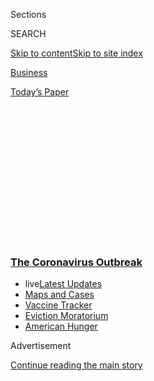 <div id="app">

<div>

<div>

<div>

<div class="NYTAppHideMasthead css-1q2w90k e1suatyy0">

<div class="section css-ui9rw0 e1suatyy2">

<div class="css-eph4ug er09x8g0">

<div class="css-6n7j50">

</div>

<span class="css-1dv1kvn">Sections</span>

<div class="css-10488qs">

<span class="css-1dv1kvn">SEARCH</span>

</div>

[Skip to content](#site-content)[Skip to site
index](#site-index)

</div>

<div id="masthead-section-label" class="css-1wr3we4 eaxe0e00">

[Business](https://www.nytimes3xbfgragh.onion/section/business)

</div>

<div class="css-10698na e1huz5gh0">

</div>

</div>

<div id="masthead-bar-one" class="section hasLinks css-15hmgas e1csuq9d3">

<div class="css-uqyvli e1csuq9d0">

</div>

<div class="css-1uqjmks e1csuq9d1">

</div>

<div class="css-9e9ivx">

[](https://myaccount.nytimes3xbfgragh.onion/auth/login?response_type=cookie&client_id=vi)

</div>

<div class="css-1bvtpon e1csuq9d2">

[Today’s
Paper](https://www.nytimes3xbfgragh.onion/section/todayspaper)

</div>

</div>

</div>

</div>

<div data-aria-hidden="false">

<div id="site-content" data-role="main">

<div>

<div class="css-1aor85t" style="opacity:0.000000001;z-index:-1;visibility:hidden">

<div class="css-1hqnpie">

<div class="css-epjblv">

<span class="css-17xtcya">[Business](/section/business)</span><span class="css-x15j1o">|</span><span class="css-fwqvlz">Bankrupt
Brooks Brothers Finds a
Buyer</span>

</div>

<div class="css-k008qs">

<div class="css-1iwv8en">

<span class="css-18z7m18"></span>

<div>

</div>

</div>

<span class="css-1n6z4y">https://nyti.ms/2DCNl47</span>

<div class="css-1705lsu">

<div class="css-4xjgmj">

<div class="css-4skfbu" data-role="toolbar" data-aria-label="Social Media Share buttons, Save button, and Comments Panel with current comment count" data-testid="share-tools">

  - 
  - 
  - 
  - 
    
    <div class="css-6n7j50">
    
    </div>

  - 

</div>

</div>

</div>

</div>

</div>

</div>

<div class="css-13pd83m">

<div class="css-l9svim">

### [<span class="css-pa1jbp"><span class="css-1rxm0ex">The Coronavirus</span><span class="css-1rxm0ex"> Outbreak</span></span>](https://www.nytimes3xbfgragh.onion/news-event/coronavirus?name=styln-coronavirus-markets&region=TOP_BANNER&block=storyline_menu_recirc&action=click&pgtype=Article&impression_id=634a6850-f1ca-11ea-b7a9-a937f3428503&variant=undefined)

  - <span class="css-ousu42"><span class="css-12clwdu">live</span>[Latest
    Updates](https://www.nytimes3xbfgragh.onion/2020/09/08/world/covid-19-coronavirus.html?name=styln-coronavirus-markets&region=TOP_BANNER&block=storyline_menu_recirc&action=click&pgtype=Article&impression_id=634a8f60-f1ca-11ea-b7a9-a937f3428503&variant=undefined)</span>
  - <span class="css-ousu42">[Maps and
    Cases](https://www.nytimes3xbfgragh.onion/interactive/2020/us/coronavirus-us-cases.html?name=styln-coronavirus-markets&region=TOP_BANNER&block=storyline_menu_recirc&action=click&pgtype=Article&impression_id=634a8f61-f1ca-11ea-b7a9-a937f3428503&variant=undefined)</span>
  - <span class="css-ousu42">[Vaccine
    Tracker](https://www.nytimes3xbfgragh.onion/interactive/2020/science/coronavirus-vaccine-tracker.html?name=styln-coronavirus-markets&region=TOP_BANNER&block=storyline_menu_recirc&action=click&pgtype=Article&impression_id=634a8f62-f1ca-11ea-b7a9-a937f3428503&variant=undefined)</span>
  - <span class="css-ousu42">[Eviction
    Moratorium](https://www.nytimes3xbfgragh.onion/2020/09/02/your-money/eviction-moratorium-covid.html?name=styln-coronavirus-markets&region=TOP_BANNER&block=storyline_menu_recirc&action=click&pgtype=Article&impression_id=634a8f63-f1ca-11ea-b7a9-a937f3428503&variant=undefined)</span>
  - <span class="css-ousu42">[American
    Hunger](https://www.nytimes3xbfgragh.onion/interactive/2020/09/02/magazine/food-insecurity-hunger-us.html?name=styln-coronavirus-markets&region=TOP_BANNER&block=storyline_menu_recirc&action=click&pgtype=Article&impression_id=634a8f64-f1ca-11ea-b7a9-a937f3428503&variant=undefined)</span>

</div>

</div>

<div id="top-wrapper" class="css-1sy8kpn">

<div id="top-slug" class="css-l9onyx">

Advertisement

</div>

[Continue reading the main
story](#after-top)

<div class="ad top-wrapper" style="text-align:center;height:100%;display:block;min-height:250px">

<div id="top" class="place-ad" data-position="top" data-size-key="top">

</div>

</div>

<div id="after-top">

</div>

</div>

<div>

<div id="sponsor-wrapper" class="css-1hyfx7x">

<div id="sponsor-slug" class="css-19vbshk">

Supported by

</div>

[Continue reading the main
story](#after-sponsor)

<div id="sponsor" class="ad sponsor-wrapper" style="text-align:center;height:100%;display:block">

</div>

<div id="after-sponsor">

</div>

</div>

<div class="css-186x18t">

</div>

<div class="css-1vkm6nb ehdk2mb0">

# Bankrupt Brooks Brothers Finds a Buyer

</div>

The retailer is seeking court approval of a $325 million sale to a group
backed by the mall owner Simon Property Group and Authentic Brands
Group, a licensing firm.

<div class="css-79elbk" data-testid="photoviewer-wrapper">

<div class="css-z3e15g" data-testid="photoviewer-wrapper-hidden">

</div>

<div class="css-1a48zt4 ehw59r15" data-testid="photoviewer-children">

![<span class="css-16f3y1r e13ogyst0" data-aria-hidden="true">Brooks
Brothers filed for bankruptcy last
month.</span><span class="css-cnj6d5 e1z0qqy90" itemprop="copyrightHolder"><span class="css-1ly73wi e1tej78p0">Credit...</span><span><span>Karsten
Moran for The New York
Times</span></span></span>](https://static01.graylady3jvrrxbe.onion/images/2020/08/12/business/12brooksbrothers-1/merlin_136771548_15d08599-ec58-49fa-b553-f4913ec0e886-articleLarge.jpg?quality=75&auto=webp&disable=upscale)

</div>

</div>

<div class="css-18e8msd">

<div class="css-vp77d3 epjyd6m0">

<div class="css-hus3qt ey68jwv0" data-aria-hidden="true">

[![Sapna
Maheshwari](https://static01.graylady3jvrrxbe.onion/images/2018/02/20/multimedia/author-sapna-maheshwari/author-sapna-maheshwari-thumbLarge.jpg
"Sapna Maheshwari")](https://www.nytimes3xbfgragh.onion/by/sapna-maheshwari)

</div>

<div class="css-1baulvz">

By [<span class="css-1baulvz last-byline" itemprop="name">Sapna
Maheshwari</span>](https://www.nytimes3xbfgragh.onion/by/sapna-maheshwari)

</div>

</div>

  - 
    
    <div class="css-ld3wwf e16638kd2">
    
    Aug. 12,
    2020
    
    </div>

  - 
    
    <div class="css-4xjgmj">
    
    <div class="css-d8bdto" data-role="toolbar" data-aria-label="Social Media Share buttons, Save button, and Comments Panel with current comment count" data-testid="share-tools">
    
      - 
      - 
      - 
      - 
        
        <div class="css-6n7j50">
        
        </div>
    
      - 
    
    </div>
    
    </div>

</div>

</div>

<div class="section meteredContent css-1r7ky0e" name="articleBody" itemprop="articleBody">

<div class="css-1fanzo5 StoryBodyCompanionColumn">

<div class="css-53u6y8">

[Brooks
Brothers](https://www.nytimes3xbfgragh.onion/2020/06/05/business/brooks-brothers-factory-closings.html),
the venerable retailer that was founded in 1818 and [filed for
bankruptcy](https://www.nytimes3xbfgragh.onion/2020/07/08/business/brooks-brothers-chapter-11-bankruptcy.html)
last month, said it would be sold to Simon Property Group, the biggest
mall operator in the United States, and Authentic Brands Group, a
licensing firm.

The $325 million offer for Brooks Brothers, up from a [$305 million
bid](https://www.businesswire.com/news/home/20200723005977/en/Brooks-Brothers-Enters-305-Million-Stalking-Horse)
last month from the same suitors, is subject to court approval this
week, the companies said in a
[statement](https://www.businesswire.com/news/home/20200811005866/en/Brooks-Brothers-Seek-Approval-Sale-Authentic-Brands)
late on Tuesday. The buyers committed to continue operating at least 125
Brooks Brothers retail locations. Before the pandemic, the company
operated 424 retail and outlet stores globally, including 236 in the
United States, according to court documents.

The offer for Brooks Brothers came from an entity known as the SPARC
Group, a joint venture between Simon Property and Authentic Brands
Group. The mall owner and A.B.G. have teamed up on deals to buy other
bankrupt retailers in recent years, including the teen chain Aéropostale
and the fast-fashion behemoth
[Forever 21](https://www.nytimes3xbfgragh.onion/2019/10/23/business/forever-21-bankruptcy-chang-family.html?searchResultPosition=8).
SPARC has also bid on [Lucky
Brand](https://www.wsj.com/articles/clothing-retailer-lucky-brand-files-for-bankruptcy-11593821941),
the denim company that filed for bankruptcy last month. A.B.G. is known
for acquiring the intellectual property of brands like[Barneys New
York](https://www.nytimes3xbfgragh.onion/2019/10/24/business/barneys-banktrupcy-bidder.html)
and Sports Illustrated, then licensing their names to other companies
and earning royalties from related products.

The coronavirus outbreak has toppled several storied retail brands,
especially those focused on apparel, as many stores were forced to
temporarily close and demand for new clothing dropped in a remote, less
social environment. Chains including J.C. Penney, J. Crew, Neiman Marcus
and the owner of Ann Taylor and Loft have filed for [bankruptcy
protection](https://www.nytimes3xbfgragh.onion/2020/07/23/business/ascena-bankruptcy-ann-taylor-lane-bryant.html)
since May, struggling with lost sales and heavy debt loads. Most say
they plan to re-emerge with fewer stores.

</div>

</div>

<div class="css-1fanzo5 StoryBodyCompanionColumn">

<div class="css-53u6y8">

Brooks Brothers, based in New York, is the oldest apparel brand in
continuous operation in the United States, and has a rare and storied
reputation. It has dressed all but four presidents dating to James
Madison, has been worn by Clark Gable and Andy Warhol and is the
official clothier of the Jazz at Lincoln Center Orchestra. [Abraham
Lincoln](https://magazine.brooksbrothers.com/dressing-lincoln/) was
wearing a Brooks Brothers coat the night he was
assassinated.

<div id="NYT_MAIN_CONTENT_1_REGION" class="css-9tf9ac">

<div>

<div id="styln-covid-updates-markets" class="section interactive-content interactive-size-medium css-1ftcdic">

<div class="css-17ih8de interactive-body">

<div id="styln-briefing-block">

<div class="briefing-block-header-section">

# [Latest Updates: The Coronavirus Outbreak and the Economy](https://www.nytimes3xbfgragh.onion/live/2020/09/08/business/stock-market-today-coronavirus?action=click&pgtype=Article&state=default&region=MAIN_CONTENT_1&context=storylines_live_updates)

</div>

<div class="briefing-block-lb-items">

<div class="briefing-block-update-time active">

[25m
ago](https://www.nytimes3xbfgragh.onion/live/2020/09/08/business/stock-market-today-coronavirus?action=click&pgtype=Article&state=default&region=MAIN_CONTENT_1&context=storylines_live_updates#states-are-slashing-funding-as-congress-stalls-on-aid)

</div>

<div>

[States are slashing funding as Congress stalls on
aid.](https://www.nytimes3xbfgragh.onion/live/2020/09/08/business/stock-market-today-coronavirus?action=click&pgtype=Article&state=default&region=MAIN_CONTENT_1&context=storylines_live_updates#states-are-slashing-funding-as-congress-stalls-on-aid)

</div>

<div class="briefing-block-update-time active">

[39m
ago](https://www.nytimes3xbfgragh.onion/live/2020/09/08/business/stock-market-today-coronavirus?action=click&pgtype=Article&state=default&region=MAIN_CONTENT_1&context=storylines_live_updates#heres-the-business-news-to-watch-in-the-week-ahead)

</div>

<div>

[Here’s the business news to watch in the week
ahead.](https://www.nytimes3xbfgragh.onion/live/2020/09/08/business/stock-market-today-coronavirus?action=click&pgtype=Article&state=default&region=MAIN_CONTENT_1&context=storylines_live_updates#heres-the-business-news-to-watch-in-the-week-ahead)

</div>

<div class="briefing-block-update-time active">

[60m
ago](https://www.nytimes3xbfgragh.onion/live/2020/09/08/business/stock-market-today-coronavirus?action=click&pgtype=Article&state=default&region=MAIN_CONTENT_1&context=storylines_live_updates#elon-musk-says-the-new-electric-vw-is-pretty-good-for-a-non-sporty-car-that-is)

</div>

<div>

[Elon Musk says the new electric VW is ‘pretty good.’ For a ‘non-sporty’
car, that
is.](https://www.nytimes3xbfgragh.onion/live/2020/09/08/business/stock-market-today-coronavirus?action=click&pgtype=Article&state=default&region=MAIN_CONTENT_1&context=storylines_live_updates#elon-musk-says-the-new-electric-vw-is-pretty-good-for-a-non-sporty-car-that-is)

</div>

</div>

<div class="briefing-block-footer">

<div class="briefing-block-footer-meta">

[See more
updates](https://www.nytimes3xbfgragh.onion/live/2020/09/08/business/stock-market-today-coronavirus?action=click&pgtype=Article&state=default&region=MAIN_CONTENT_1&context=storylines_live_updates)

</div>

<div class="briefing-block-briefinglinks">

<span>More live coverage:</span>
[Global](https://www.nytimes3xbfgragh.onion/2020/09/08/world/covid-19-coronavirus.html?action=click&pgtype=Article&state=default&region=MAIN_CONTENT_1&context=storylines_live_updates)

</div>

</div>

</div>

</div>

</div>

</div>

</div>

It was revived in the past two decades by the Italian industrialist
Claudio Del Vecchio, who bought it in 2001. The retailer started to slip
in recent years, battered by the rise of more casual workplace attire
and the shift to online retail, prompting a search for new buyers or
investors. Brooks Brothers said in court documents that since April
2019, its business had been marketed to more than 90 potential investors
around the world. The retailer said that its revenue exceeded $991
million for the fiscal year that ended 2019, with about one-fifth of
that coming from its North America e-commerce business.

The pandemic dealt a new and unexpected blow to Brooks Brothers, given
its pricey, formal merchandise and reliance on physical retail. Not only
were its stores temporarily closed, but so were the offices of many of
its customers. Proms, weddings, graduations, bar mitzvahs and other
special occasions fell off calendars. On Zoom, sweatpants cannot be
distinguished from tailored dress pants.

The level of distress at Brooks Brothers came into sharper focus this
year when the company prepared to close its three U.S. factories, in
Massachusetts, New York and North Carolina, forgoing its “Made in
America” calling card, and announcing plans to lay off nearly 700
employees. Like many retailers, it furloughed most of its staff — it had
roughly 4,000 employees before the pandemic — and cut the salaries of
corporate workers. Before filing for bankruptcy, it had already decided
to close 51 Brooks Brothers stores in the United States.

If it is approved, the acquisition by the SPARC Group will have
proceeded remarkably quickly, given that Brooks Brothers filed for
bankruptcy protection on July 8.

</div>

</div>

<div class="css-1fanzo5 StoryBodyCompanionColumn">

<div class="css-53u6y8">

On an earnings call this week, David Simon, the chief executive of Simon
Property, outlined several benefits to the acquisitions of bankrupt
retailers through SPARC, which he referred to as a 50-50 joint venture
with A.B.G. He said that it was acquiring inventory at or below cost,
buying any intellectual property at “attractive values,” cutting the
overhead costs of purchased companies and able to reject certain leases.

He disputed the notion that Simon Property was “buying into these
retailers to pay us rent,” saying that the company believed in the
brands and thought they could make money. He also noted that the venture
was saving jobs at places like Brooks Brothers.

“That’s what we should talk about,” he said on the call. “We’re doing
our fair share for trying to keep this world as normal as we can.”

Elaine Yu contributed reporting.

</div>

</div>

<div>

</div>

</div>

<div>

</div>

<div>

</div>

<div>

</div>

<div>

<div id="bottom-wrapper" class="css-1ede5it">

<div id="bottom-slug" class="css-l9onyx">

Advertisement

</div>

[Continue reading the main
story](#after-bottom)

<div id="bottom" class="ad bottom-wrapper" style="text-align:center;height:100%;display:block;min-height:90px">

</div>

<div id="after-bottom">

</div>

</div>

</div>

</div>

</div>

## Site Index

<div>

</div>

## Site Information Navigation

  - [© <span>2020</span> <span>The New York Times
    Company</span>](https://help.nytimes3xbfgragh.onion/hc/en-us/articles/115014792127-Copyright-notice)

<!-- end list -->

  - [NYTCo](https://www.nytco.com/)
  - [Contact
    Us](https://help.nytimes3xbfgragh.onion/hc/en-us/articles/115015385887-Contact-Us)
  - [Work with us](https://www.nytco.com/careers/)
  - [Advertise](https://nytmediakit.com/)
  - [T Brand Studio](http://www.tbrandstudio.com/)
  - [Your Ad
    Choices](https://www.nytimes3xbfgragh.onion/privacy/cookie-policy#how-do-i-manage-trackers)
  - [Privacy](https://www.nytimes3xbfgragh.onion/privacy)
  - [Terms of
    Service](https://help.nytimes3xbfgragh.onion/hc/en-us/articles/115014893428-Terms-of-service)
  - [Terms of
    Sale](https://help.nytimes3xbfgragh.onion/hc/en-us/articles/115014893968-Terms-of-sale)
  - [Site
    Map](https://spiderbites.nytimes3xbfgragh.onion)
  - [Help](https://help.nytimes3xbfgragh.onion/hc/en-us)
  - [Subscriptions](https://www.nytimes3xbfgragh.onion/subscription?campaignId=37WXW)

</div>

</div>

</div>

</div>
